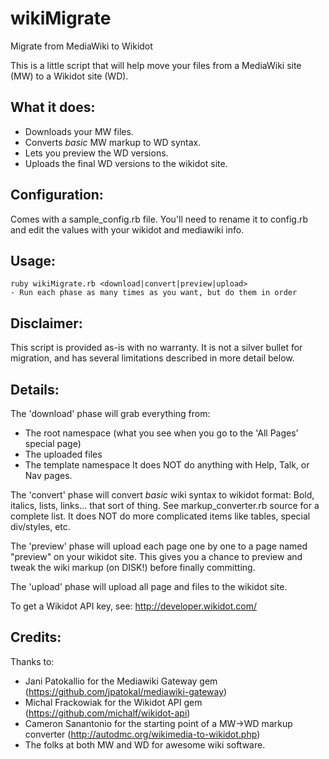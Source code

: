 wikiMigrate
====================

Migrate from MediaWiki to Wikidot

This is a little script that will help move your files from a MediaWiki site (MW) to a Wikidot site (WD).

What it does:
---------------------
* Downloads your MW files.
* Converts *basic* MW markup to WD syntax.
* Lets you preview the WD versions.
* Uploads the final WD versions to the wikidot site.

Configuration:
---------------------
Comes with a sample_config.rb file.  You'll need to rename it to config.rb and
edit the values with your wikidot and mediawiki info.

Usage:
---------------------
    ruby wikiMigrate.rb <download|convert|preview|upload>
    - Run each phase as many times as you want, but do them in order
     
Disclaimer:
---------------------
This script is provided as-is with no warranty.  It is not a silver bullet for
migration, and has several limitations described in more detail below.

Details:
---------------------
The 'download' phase will grab everything from:
- The root namespace (what you see when you go to the 'All Pages' special page)
- The uploaded files
- The template namespace
It does NOT do anything with Help, Talk, or Nav pages.

The 'convert' phase will convert *basic* wiki syntax to wikidot format:  Bold, italics,
lists, links... that sort of thing.  See markup_converter.rb source for a complete list.
It does NOT do more complicated items like tables, special div/styles, etc.

The 'preview' phase will upload each page one by one to a page named "preview" on your
wikidot site.  This gives you a chance to preview and tweak the wiki markup (on DISK!)
before finally committing.

The 'upload' phase will upload all page and files to the wikidot site.

To get a Wikidot API key, see:  http://developer.wikidot.com/

Credits:
---------------------
Thanks to:
- Jani Patokallio for the Mediawiki Gateway gem (https://github.com/jpatokal/mediawiki-gateway)
- Michal Frackowiak for the Wikidot API gem (https://github.com/michalf/wikidot-api)
- Cameron Sanantonio for the starting point of a MW->WD markup converter (http://autodmc.org/wikimedia-to-wikidot.php)
- The folks at both MW and WD for awesome wiki software.